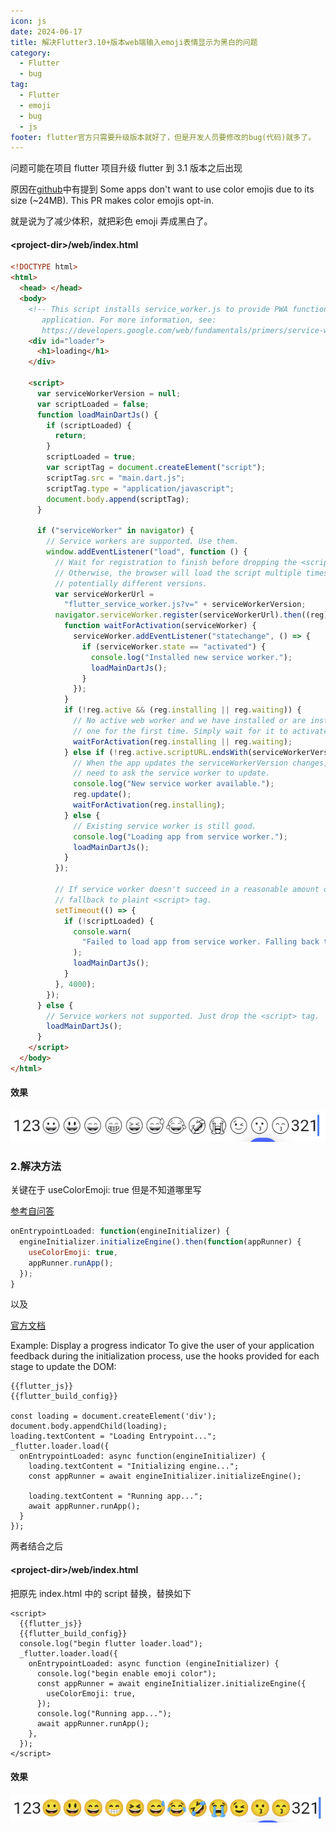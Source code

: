 ```yaml
---
icon: js
date: 2024-06-17
title: 解决Flutter3.10+版本web端输入emoji表情显示为黑白的问题
category:
  - Flutter
  - bug
tag:
  - Flutter
  - emoji
  - bug
  - js
footer: flutter官方只需要升级版本就好了，但是开发人员要修改的bug(代码)就多了。
---
```


问题可能在项目 flutter 项目升级 flutter 到 3.1 版本之后出现

原因在[github](https://github.com/flutter/engine/pull/40990)中有提到
Some apps don't want to use color emojis due to its size (~24MB). This PR makes color emojis opt-in.

就是说为了减少体积，就把彩色 emoji 弄成黑白了。

#### \<project-dir\>/web/index.html

```html
<!DOCTYPE html>
<html>
  <head> </head>
  <body>
    <!-- This script installs service_worker.js to provide PWA functionality to
       application. For more information, see:
       https://developers.google.com/web/fundamentals/primers/service-workers -->
    <div id="loader">
      <h1>loading</h1>
    </div>

    <script>
      var serviceWorkerVersion = null;
      var scriptLoaded = false;
      function loadMainDartJs() {
        if (scriptLoaded) {
          return;
        }
        scriptLoaded = true;
        var scriptTag = document.createElement("script");
        scriptTag.src = "main.dart.js";
        scriptTag.type = "application/javascript";
        document.body.append(scriptTag);
      }

      if ("serviceWorker" in navigator) {
        // Service workers are supported. Use them.
        window.addEventListener("load", function () {
          // Wait for registration to finish before dropping the <script> tag.
          // Otherwise, the browser will load the script multiple times,
          // potentially different versions.
          var serviceWorkerUrl =
            "flutter_service_worker.js?v=" + serviceWorkerVersion;
          navigator.serviceWorker.register(serviceWorkerUrl).then((reg) => {
            function waitForActivation(serviceWorker) {
              serviceWorker.addEventListener("statechange", () => {
                if (serviceWorker.state == "activated") {
                  console.log("Installed new service worker.");
                  loadMainDartJs();
                }
              });
            }
            if (!reg.active && (reg.installing || reg.waiting)) {
              // No active web worker and we have installed or are installing
              // one for the first time. Simply wait for it to activate.
              waitForActivation(reg.installing || reg.waiting);
            } else if (!reg.active.scriptURL.endsWith(serviceWorkerVersion)) {
              // When the app updates the serviceWorkerVersion changes, so we
              // need to ask the service worker to update.
              console.log("New service worker available.");
              reg.update();
              waitForActivation(reg.installing);
            } else {
              // Existing service worker is still good.
              console.log("Loading app from service worker.");
              loadMainDartJs();
            }
          });

          // If service worker doesn't succeed in a reasonable amount of time,
          // fallback to plaint <script> tag.
          setTimeout(() => {
            if (!scriptLoaded) {
              console.warn(
                "Failed to load app from service worker. Falling back to plain <script> tag."
              );
              loadMainDartJs();
            }
          }, 4000);
        });
      } else {
        // Service workers not supported. Just drop the <script> tag.
        loadMainDartJs();
      }
    </script>
  </body>
</html>
```

#### 效果

![效果图](https://github.com/B2-4ac-1234/blog/blob/main/src/.vuepress/public/assets/images/flutter/flutter_emoji_no_color.png?raw=true)

### 2.解决方法

关键在于
useColorEmoji: true 但是不知道哪里写

[参考自问答](https://stackoverflow.com/questions/77753891/emojis-arent-dispalying-in-flutter-web-they-are-black-and-white)

```js
onEntrypointLoaded: function(engineInitializer) {
  engineInitializer.initializeEngine().then(function(appRunner) {
    useColorEmoji: true,
    appRunner.runApp();
  });
}
```

以及

[官方文档](https://docs.flutter.dev/platform-integration/web/bootstrapping)

Example: Display a progress indicator
To give the user of your application feedback during the initialization process, use the hooks provided for each stage to update the DOM:

```
{{flutter_js}}
{{flutter_build_config}}

const loading = document.createElement('div');
document.body.appendChild(loading);
loading.textContent = "Loading Entrypoint...";
_flutter.loader.load({
  onEntrypointLoaded: async function(engineInitializer) {
    loading.textContent = "Initializing engine...";
    const appRunner = await engineInitializer.initializeEngine();

    loading.textContent = "Running app...";
    await appRunner.runApp();
  }
});
```

两者结合之后

#### \<project-dir\>/web/index.html

把原先 index.html 中的 script 替换，替换如下

```
<script>
  {{flutter_js}}
  {{flutter_build_config}}
  console.log("begin flutter loader.load");
  _flutter.loader.load({
    onEntrypointLoaded: async function (engineInitializer) {
      console.log("begin enable emoji color");
      const appRunner = await engineInitializer.initializeEngine({
        useColorEmoji: true,
      });
      console.log("Running app...");
      await appRunner.runApp();
    },
  });
</script>
```

#### 效果

![效果图](https://github.com/B2-4ac-1234/blog/blob/main/src/.vuepress/public/assets/images/flutter/flutter_emoji_color.png?raw=true)
